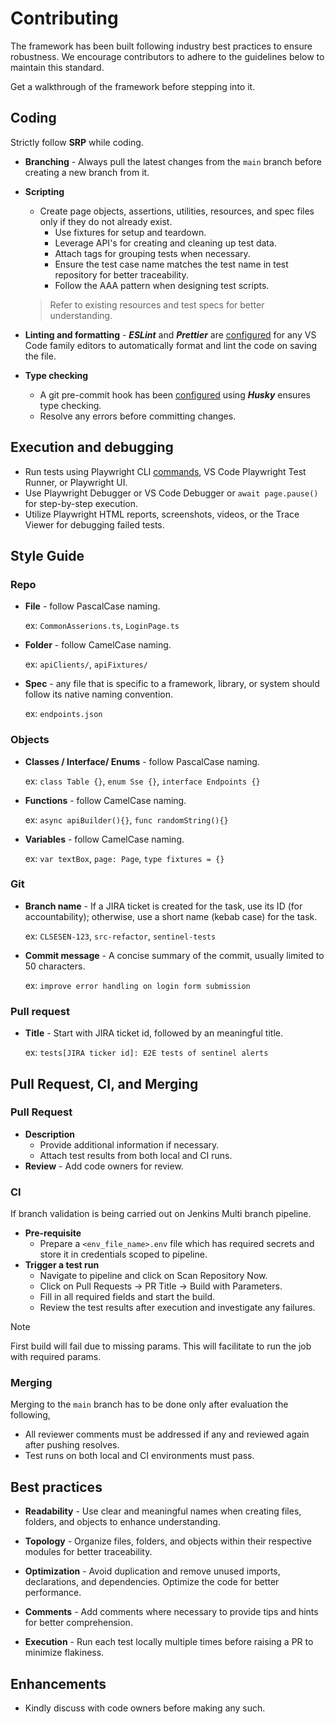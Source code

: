 # Contributing

The framework has been built following industry best practices to ensure robustness. We encourage contributors to adhere to the guidelines below to maintain this standard.

Get a walkthrough of the framework before stepping into it.

## Coding

Strictly follow **SRP** while coding.
- **Branching** - Always pull the latest changes from the `main` branch before creating a new branch from it.
- **Scripting**

  - Create page objects, assertions, utilities, resources, and spec files only if they do not already exist.
    - Use fixtures for setup and teardown.
    - Leverage API's for creating and cleaning up test data.
    - Attach tags for grouping tests when necessary.
    - Ensure the test case name matches the test name in test repository for better traceability.
    - Follow the AAA pattern when designing test scripts.
  > Refer to existing resources and test specs for better understanding.

- **Linting and formatting** - **_ESLint_** and **_Prettier_** are [configured](.vscode/settings.json) for any VS Code family editors to automatically format and lint the code on saving the file.
- **Type checking** 
  - A git pre-commit hook has been [configured](.husky/pre-commit) using **_Husky_** ensures type checking.
  - Resolve any errors before committing changes.

## Execution and debugging
  - Run tests using Playwright CLI [commands](COMMANDS.md), VS Code Playwright Test Runner, or Playwright UI.
  - Use Playwright Debugger or VS Code Debugger or `await page.pause()` for step-by-step execution.
  - Utilize Playwright HTML reports, screenshots, videos, or the Trace Viewer for debugging failed tests.

## Style Guide

### Repo

- **File** - follow PascalCase naming.

  ex: `CommonAsserions.ts`, `LoginPage.ts`

- **Folder** - follow CamelCase naming.

  ex: `apiClients/`, `apiFixtures/`

- **Spec** - any file that is specific to a framework, library, or system should follow its native naming convention.

  ex: `endpoints.json`

### Objects

- **Classes / Interface/ Enums** - follow PascalCase naming.

  ex: `class Table {}`, `enum Sse {}`, `interface Endpoints {}`

- **Functions** - follow CamelCase naming.

  ex: `async apiBuilder(){}`, `func randomString(){}`

- **Variables** - follow CamelCase naming.

  ex: `var textBox`, `page: Page`, `type fixtures = {}`

### Git

- **Branch name** - If a JIRA ticket is created for the task, use its ID (for accountability); otherwise, use a short name (kebab case) for the task.

  ex: `CLSESEN-123`, `src-refactor`, `sentinel-tests`

- **Commit message** - A concise summary of the commit, usually limited to 50 characters.

  ex: `improve error handling on login form submission`

### Pull request

- **Title** - Start with JIRA ticket id, followed by an meaningful title.

  ex: `tests[JIRA ticker id]: E2E tests of sentinel alerts`


## Pull Request, CI, and Merging

### Pull Request

- **Description** 
  - Provide additional information if necessary.
  - Attach test results from both local and CI runs.
- **Review** - Add code owners for review.

### CI

If branch validation is being carried out on Jenkins Multi branch pipeline.

- **Pre-requisite**
  - Prepare a `<env_file_name>.env` file which has required secrets and store it in credentials scoped to pipeline.
- **Trigger a test run**
  - Navigate to pipeline and click on Scan Repository Now.
  - Click on Pull Requests -> PR Title -> Build with Parameters.
  - Fill in all required fields and start the build.
  - Review the test results after execution and investigate any failures.
> [!NOTE]
> First build will fail due to missing params. This will facilitate to run the job with required params.

### Merging

Merging to the `main` branch has to be done only after evaluation the following,

- All reviewer comments must be addressed if any and reviewed again after pushing resolves.
- Test runs on both local and CI environments must pass.

## Best practices

- **Readability** - Use clear and meaningful names when creating files, folders, and objects to enhance understanding.

- **Topology** - Organize files, folders, and objects within their respective modules for better traceability.

- **Optimization** - Avoid duplication and remove unused imports, declarations, and dependencies. Optimize the code for better performance.

- **Comments** - Add comments where necessary to provide tips and hints for better comprehension.

- **Execution** - Run each test locally multiple times before raising a PR to minimize flakiness.

## Enhancements

- Kindly discuss with code owners before making any such.
